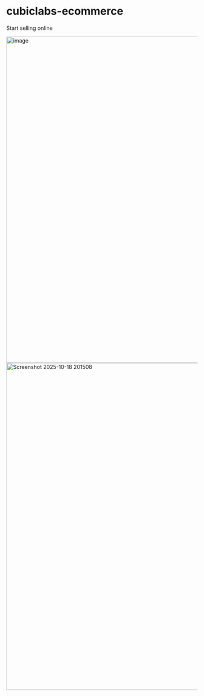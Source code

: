 # cubiclabs-ecommerce

Start selling online

<img width="1898" height="859" alt="image" src="https://github.com/user-attachments/assets/03b61355-1590-405a-abb4-4c16274d787d" />

<img width="1919" height="861" alt="Screenshot 2025-10-18 201508" src="https://github.com/user-attachments/assets/38e7aaca-8d45-4dd2-afa5-1ef4bbb2ff17" />
